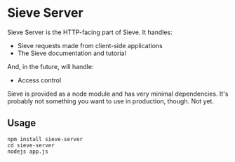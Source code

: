 Sieve Server
============

Sieve Server is the HTTP-facing part of Sieve. It handles:

* Sieve requests made from client-side applications
* The Sieve documentation and tutorial

And, in the future, will handle:

* Access control

Sieve is provided as a node module and has very minimal dependencies.  It's probably not something you want to use in production, though.  Not yet.

Usage
-----

    npm install sieve-server
    cd sieve-server
    nodejs app.js
